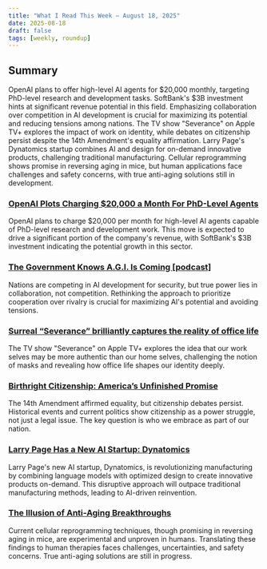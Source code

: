 ```yaml
---
title: "What I Read This Week — August 18, 2025"
date: 2025-08-18
draft: false
tags: [weekly, roundup]
---
```


## Summary
OpenAI plans to offer high-level AI agents for $20,000 monthly, targeting PhD-level research and development tasks. SoftBank's $3B investment hints at significant revenue potential in this field. Emphasizing collaboration over competition in AI development is crucial for maximizing its potential and reducing tensions among nations. The TV show "Severance" on Apple TV+ explores the impact of work on identity, while debates on citizenship persist despite the 14th Amendment's equality affirmation. Larry Page's Dynatomics startup combines AI and design for on-demand innovative products, challenging traditional manufacturing. Cellular reprogramming shows promise in reversing aging in mice, but human applications face challenges and safety concerns, with true anti-aging solutions still in development.

### [OpenAI Plots Charging $20,000 a Month For PhD-Level Agents](https://www.theinformation.com/articles/openai-plots-charging-20-000-a-month-for-phd-level-agents?rc=wgyu13)
OpenAI plans to charge $20,000 per month for high-level AI agents capable of PhD-level research and development work. This move is expected to drive a significant portion of the company's revenue, with SoftBank's $3B investment indicating the potential growth in this sector.

### [The Government Knows A.G.I. Is Coming [podcast]](https://www.nytimes.com/video/opinion/100000010014641/the-government-knows-agi-is-coming.html?smid=url-share)
Nations are competing in AI development for security, but true power lies in collaboration, not competition. Rethinking the approach to prioritize cooperation over rivalry is crucial for maximizing AI's potential and avoiding tensions.

### [Surreal “Severance” brilliantly captures the reality of office life](https://www.economist.com/culture/2025/03/06/surreal-severance-brilliantly-captures-the-reality-of-office-life)
The TV show "Severance" on Apple TV+ explores the idea that our work selves may be more authentic than our home selves, challenging the notion of masks and revealing how office life shapes our identity deeply.

### [Birthright Citizenship: America’s Unfinished Promise](https://www.youtube.com/watch?v=OBFX4EuAWHc)
The 14th Amendment affirmed equality, but citizenship debates persist. Historical events and current politics show citizenship as a power struggle, not just a legal issue. The key question is who we embrace as part of our nation.

### [Larry Page Has a New AI Startup: Dynatomics](https://www.theinformation.com/articles/larry-page-has-a-new-ai-startup?rc=wgyu13)
Larry Page's new AI startup, Dynatomics, is revolutionizing manufacturing by combining language models with optimized design to create innovative products on-demand. This disruptive approach will outpace traditional manufacturing methods, leading to AI-driven reinvention.

### [The Illusion of Anti-Aging Breakthroughs](https://www.washingtonpost.com/wellness/2025/03/06/cellular-reprogramming-longevity-reverse-aging/)
Current cellular reprogramming techniques, though promising in reversing aging in mice, are experimental and unproven in humans. Translating these findings to human therapies faces challenges, uncertainties, and safety concerns. True anti-aging solutions are still in progress.
